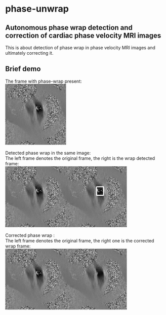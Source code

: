 # phase-unwrap

## Autonomous phase wrap detection and correction of cardiac phase velocity MRI images

This is about detection of phase wrap in phase velocity MRI images and ultimately correcting it.

## Brief demo

The frame with phase-wrap present:  
![alt text](https://github.com/rtb7syl/phase-unwrap/blob/master/imgs/gray_frames/37.jpg)


Detected phase wrap in the same image:  
The left frame denotes the original frame, the right is the wrap detected frame:  
![alt text](https://github.com/rtb7syl/phase-unwrap/blob/master/imgs/wrap_detected7/37.jpg)


Corrected phase wrap :  
The left frame denotes the original frame, the right one is the corrected wrap frame:  
![alt text](https://github.com/rtb7syl/phase-unwrap/blob/master/imgs/wrap_corrected_compared/37.jpg)




